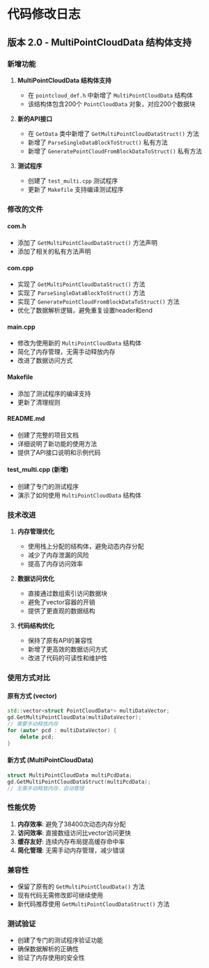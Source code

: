 # 代码修改日志

## 版本 2.0 - MultiPointCloudData 结构体支持

### 新增功能

1. **MultiPointCloudData 结构体支持**
   - 在 `pointcloud_def.h` 中新增了 `MultiPointCloudData` 结构体
   - 该结构体包含200个 `PointCloudData` 对象，对应200个数据块

2. **新的API接口**
   - 在 `GetData` 类中新增了 `GetMultiPointCloudDataStruct()` 方法
   - 新增了 `ParseSingleDataBlockToStruct()` 私有方法
   - 新增了 `GeneratePointCloudFromBlockDataToStruct()` 私有方法

3. **测试程序**
   - 创建了 `test_multi.cpp` 测试程序
   - 更新了 `Makefile` 支持编译测试程序

### 修改的文件

#### com.h
- 添加了 `GetMultiPointCloudDataStruct()` 方法声明
- 添加了相关的私有方法声明

#### com.cpp
- 实现了 `GetMultiPointCloudDataStruct()` 方法
- 实现了 `ParseSingleDataBlockToStruct()` 方法
- 实现了 `GeneratePointCloudFromBlockDataToStruct()` 方法
- 优化了数据解析逻辑，避免重复设置header和end

#### main.cpp
- 修改为使用新的 `MultiPointCloudData` 结构体
- 简化了内存管理，无需手动释放内存
- 改进了数据访问方式

#### Makefile
- 添加了测试程序的编译支持
- 更新了清理规则

#### README.md
- 创建了完整的项目文档
- 详细说明了新功能的使用方法
- 提供了API接口说明和示例代码

#### test_multi.cpp (新增)
- 创建了专门的测试程序
- 演示了如何使用 `MultiPointCloudData` 结构体

### 技术改进

1. **内存管理优化**
   - 使用栈上分配的结构体，避免动态内存分配
   - 减少了内存泄漏的风险
   - 提高了内存访问效率

2. **数据访问优化**
   - 直接通过数组索引访问数据块
   - 避免了vector容器的开销
   - 提供了更直观的数据结构

3. **代码结构优化**
   - 保持了原有API的兼容性
   - 新增了更高效的数据访问方式
   - 改进了代码的可读性和维护性

### 使用方式对比

#### 原有方式 (vector)
```cpp
std::vector<struct PointCloudData*> multiDataVector;
gd.GetMultiPointCloudData(multiDataVector);
// 需要手动释放内存
for (auto* pcd : multiDataVector) {
    delete pcd;
}
```

#### 新方式 (MultiPointCloudData)
```cpp
struct MultiPointCloudData multiPcdData;
gd.GetMultiPointCloudDataStruct(multiPcdData);
// 无需手动释放内存，自动管理
```

### 性能优势

1. **内存效率**: 避免了38400次动态内存分配
2. **访问效率**: 直接数组访问比vector访问更快
3. **缓存友好**: 连续内存布局提高缓存命中率
4. **简化管理**: 无需手动内存管理，减少错误

### 兼容性

- 保留了原有的 `GetMultiPointCloudData()` 方法
- 现有代码无需修改即可继续使用
- 新代码推荐使用 `GetMultiPointCloudDataStruct()` 方法

### 测试验证

- 创建了专门的测试程序验证功能
- 确保数据解析的正确性
- 验证了内存使用的安全性

